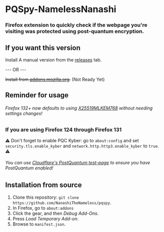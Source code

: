 PQSpy-NamelessNanashi
=====

### Firefox extension to quickly check if the webpage you're visiting was protected using post-quantum encryption.

## If you want this version

Install A manual version from the [releases](<https://github.com/NanashiTheNameless/pqspy/releases>) tab.

--- OR ---

~~Install from [addons.mozilla.org](<https://addons.mozilla.org/en-US/firefox/addon/pqspy-namelessnanashi/>).~~ (Not Ready Yet)

Reminder for usage
------------------------

###### Firefox 132+ now defaults to using [X25519MLKEM768](<https://datatracker.ietf.org/doc/draft-kwiatkowski-tls-ecdhe-mlkem/>) without needing settings changes!

### If you are using Firefox 124 through Firefox 131

⚠️ Don't forget to enable PQC Kyber: go to `about:config`
   and set `security.tls.enable_kyber`
   and `network.http.http3.enable_kyber` to `true`. ⚠️

###### You can use [Cloudflare's PostQuantum test-page](<https://pq.cloudflareresearch.com/>) to ensure you have PostQuantum enabled!

Installation from source
------------------------

1. Clone this repository: `git clone https://github.com/NanashiTheNameless/pqspy`.
2. In Firefox, go to `about:addons`
3. Click the gear, and then _Debug Add-Ons_.
4. Press *Load Temporary Add-on*.
5. Browse to `manifest.json`.
